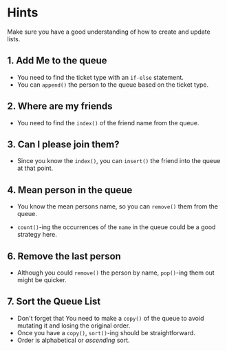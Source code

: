 # Hints

Make sure you have a good understanding of how to create and update lists.

## 1. Add Me to the queue

-   You need to find the ticket type with an `if-else` statement.
-   You can `append()` the person to the queue based on the ticket type.

## 2. Where are my friends

-   You need to find the `index()` of the friend name from the queue.

## 3. Can I please join them?

-   Since you know the `index()`, you can `insert()` the friend into the queue at that point.

## 4. Mean person in the queue

-   You know the mean persons name, so you can `remove()` them from the queue.

-   `count()`-ing the occurrences of the `name` in the queue could be a good strategy here.

## 6. Remove the last person

-   Although you could `remove()` the person by name, `pop()`-ing them out might be quicker.

## 7. Sort the Queue List

-   Don't forget that You need to make a `copy()` of the queue to avoid mutating it and losing the original order.
-   Once you have a `copy()`, `sort()`-ing should be straightforward.
-   Order is alphabetical or _ascending_ sort.
